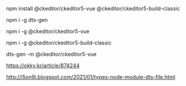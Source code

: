 npm install @ckeditor/ckeditor5-vue @ckeditor/ckeditor5-build-classic

npm i -g dts-gen

npm i -g @ckeditor/ckeditor5-vue

npm i -g @ckeditor/ckeditor5-build-classic

dts-gen -m @ckeditor/ckeditor5-vue

https://okky.kr/article/874244

http://i5on9i.blogspot.com/2021/01/types-node-module-dts-file.html